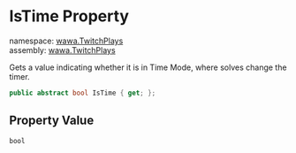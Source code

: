 # IsTime Property

namespace: [wawa\.TwitchPlays](../../wawa.TwitchPlays.md)<br />
assembly: [wawa\.TwitchPlays](../../../wawa.TwitchPlays.md)

Gets a value indicating whether it is in Time Mode, where solves change the timer\.

```csharp
public abstract bool IsTime { get; };
```

## Property Value

`bool`

